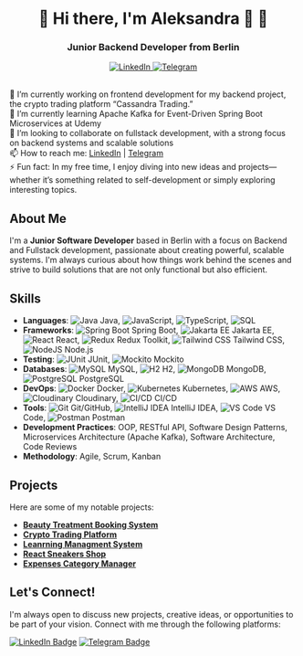 
<div id="header" align="center">
    <h1> 🌟 Hi there, I'm Aleksandra 👋 🌟</h1>
    <h3>Junior Backend Developer from Berlin</h3>

<a href="https://www.linkedin.com/in/aleksandra-cheidze-371148254/">
    <img src="https://img.shields.io/badge/LinkedIn-blue?style=for-the-badge&logo=linkedin&logoColor=white" alt="LinkedIn"/>
</a>
 <a href="https://t.me/AlexaCxeidze">
        <img src="https://img.shields.io/badge/Telegram-blue?style=for-the-badge&logo=telegram&logoColor=white" alt="Telegram"/>
    </a>
    </div>


<br>🔭 I’m currently working on frontend development for my backend project, the crypto trading platform “Cassandra Trading.”<br>
🌱 I’m currently learning Apache Kafka for Event-Driven Spring Boot Microservices at Udemy<br>
👯 I’m looking to collaborate on fullstack development, with a strong focus on backend systems and scalable solutions<br>
📫 How to reach me: <a href="https://www.linkedin.com/in/aleksandra-cheidze-371148254">LinkedIn</a> | <a href="https://t.me/AlexaCxeidze">Telegram</a><br>
⚡ Fun fact: In my free time, I enjoy diving into new ideas and projects—whether it’s something related to self-development or simply exploring interesting topics.
## About Me

I'm a **Junior Software Developer** based in Berlin with a focus on Backend and Fullstack development, passionate about creating powerful, scalable systems. I'm always curious about how things work behind the scenes and strive to build solutions that are not only functional but also efficient.

## Skills

- **Languages**: ![Java](https://img.icons8.com/ios-filled/50/000000/java-coffee-cup-logo.png) Java, ![JavaScript](https://img.icons8.com/ios-filled/50/000000/javascript.png), ![TypeScript](https://img.icons8.com/ios-filled/50/000000/typescript.png), ![SQL](https://img.icons8.com/ios-filled/50/000000/sql.png)
- **Frameworks**: ![Spring Boot](https://img.icons8.com/ios-filled/50/000000/spring-logo.png) Spring Boot, ![Jakarta EE](https://img.icons8.com/ios-filled/50/000000/java-ee.png) Jakarta EE, ![React](https://img.icons8.com/ios-filled/50/000000/react.png) React, ![Redux](https://img.icons8.com/ios-filled/50/000000/redux.png) Redux Toolkit, ![Tailwind CSS](https://img.icons8.com/ios-filled/50/000000/tailwind-css.png) Tailwind CSS, ![NodeJS](https://img.icons8.com/ios-filled/50/000000/nodejs.png) Node.js
- **Testing**: ![JUnit](https://img.icons8.com/ios-filled/50/000000/junit5.png) JUnit, ![Mockito](https://img.icons8.com/ios-filled/50/000000/mockito.png) Mockito
- **Databases**: ![MySQL](https://img.icons8.com/ios-filled/50/000000/mysql-logo.png) MySQL, ![H2](https://img.icons8.com/ios-filled/50/000000/h2-database.png) H2, ![MongoDB](https://img.icons8.com/ios-filled/50/000000/mongodb.png) MongoDB, ![PostgreSQL](https://img.icons8.com/ios-filled/50/000000/postgreesql.png) PostgreSQL
- **DevOps**: ![Docker](https://img.icons8.com/ios-filled/50/000000/docker.png) Docker, ![Kubernetes](https://img.icons8.com/ios-filled/50/000000/kubernetes.png) Kubernetes, ![AWS](https://img.icons8.com/ios-filled/50/000000/amazon-web-services.png) AWS, ![Cloudinary](https://img.icons8.com/ios-filled/50/000000/cloudinary.png) Cloudinary, ![CI/CD](https://img.icons8.com/ios-filled/50/000000/continuous-delivery.png) CI/CD
- **Tools**: ![Git](https://img.icons8.com/ios-filled/50/000000/git.png) Git/GitHub, ![IntelliJ IDEA](https://img.icons8.com/ios-filled/50/000000/intellij-idea.png) IntelliJ IDEA, ![VS Code](https://img.icons8.com/ios-filled/50/000000/visual-studio-code.png) VS Code, ![Postman](https://img.icons8.com/ios-filled/50/000000/postman.png) Postman
- **Development Practices**: OOP, RESTful API, Software Design Patterns, Microservices Architecture (Apache Kafka), Software Architecture, Code Reviews
- **Methodology**: Agile, Scrum, Kanban



## Projects

Here are some of my notable projects:

- **[Beauty Treatment Booking System](https://github.com/AleksandraCheidze/BeautyBook)**
- **[Crypto Trading Platform](https://github.com/AleksandraCheidze/Cassandra_Trading.git)**
- **[Leanrning Managment System](https://github.com/AleksandraCheidze/LMS.git)**
- **[React Sneakers Shop](https://github.com/AleksandraCheidze/React-Sneakers.git)**
- **[Expenses Category Manager](https://github.com/AleksandraCheidze/ExpensesCategoryManager.git)**


## Let's Connect!

I'm always open to discuss new projects, creative ideas, or opportunities to be part of your vision. Connect with me through the following platforms:

[![LinkedIn Badge](https://img.shields.io/badge/-LinkedIn-blue?style=flat-square&logo=Linkedin&logoColor=white&link=linkedin-url)](linkedin-url)
[![Telegram Badge](https://img.shields.io/badge/-Telegram-blue?style=flat-square&logo=Telegram&logoColor=white&link=telegram-url)](telegram-url)


